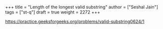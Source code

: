 +++
title = "Length of the longest valid substring"
author = ["Seshal Jain"]
tags = ["st-q"]
draft = true
weight = 2272
+++

<https://practice.geeksforgeeks.org/problems/valid-substring0624/1>
